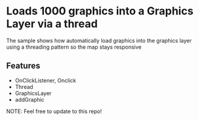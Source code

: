 # Loads 1000 graphics into a Graphics Layer via a thread

The sample shows how automatically load graphics into the graphics layer using a threading pattern so the map stays responsive


## Features

* OnClickListener, Onclick 
* Thread
* GraphicsLayer
* addGraphic

NOTE: Feel free to update to this repo!
